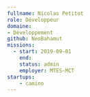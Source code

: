 ```yaml
---
fullname: Nicolas Petitot
role: Développeur
domaine:
- Développement
github: NeoBahamut
missions: 
  - start: 2019-09-01
    end: 
    status: admin
    employer: MTES-MCT
startups: 
    - camino 
---
```

